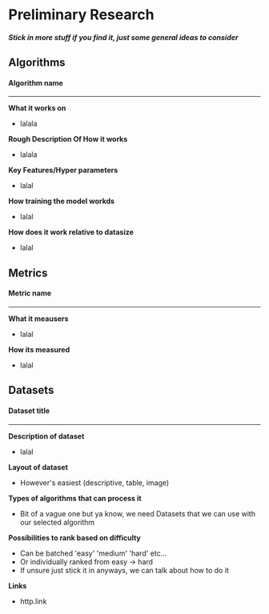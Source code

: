 # Preliminary Research

##### Stick in more stuff if you find it, just some general ideas to consider

## Algorithms


#### Algorithm name
___
**What it works on**
* lalala

**Rough Description Of How it works**
* lalala

**Key Features/Hyper parameters**
* lalal

**How training the model workds**
* lalal

**How does it work relative to datasize**
* lalal

## Metrics
#### Metric name
___
**What it meausers**
* lalal

**How its measured**
* lalal

## Datasets

#### Dataset title
___
**Description of dataset**
* lalal

**Layout of dataset**
* However's easiest (descriptive, table, image)


**Types of algorithms that can process it**
* Bit of a vague one but ya know, we need Datasets that we can use with our selected algorithm

**Possibilities to rank based on difficulty**
* Can be batched 'easy' 'medium' 'hard' etc...
* Or individually ranked from easy -> hard
* If unsure just stick it in anyways, we can talk about how to do it

**Links**
* http.link


